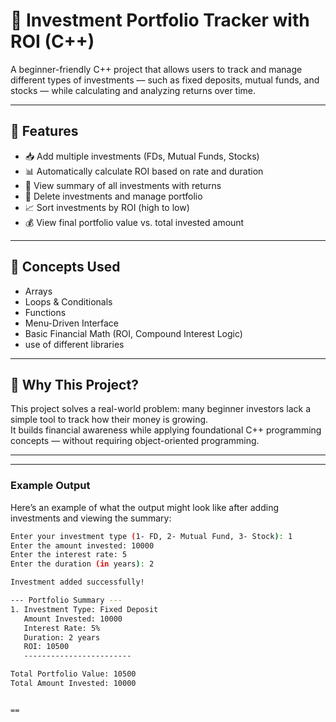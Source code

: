 # 💼 Investment Portfolio Tracker with ROI (C++)

A beginner-friendly C++ project that allows users to track and manage different types of investments — such as fixed deposits, mutual funds, and stocks — while calculating and analyzing returns over time.

---

## 🔧 Features

- 📥 Add multiple investments (FDs, Mutual Funds, Stocks)
- 📊 Automatically calculate ROI based on rate and duration
- 🧾 View summary of all investments with returns
- 🔁 Delete investments and manage portfolio
- 📈 Sort investments by ROI (high to low)
- 💰 View final portfolio value vs. total invested amount

---

## 🧠 Concepts Used

- Arrays  
- Loops & Conditionals  
- Functions  
- Menu-Driven Interface  
- Basic Financial Math (ROI, Compound Interest Logic)
- use of different libraries
  

---

## 📌 Why This Project?

This project solves a real-world problem: many beginner investors lack a simple tool to track how their money is growing.  
It builds financial awareness while applying foundational C++ programming concepts — without requiring object-oriented programming.

---

---

### **Example Output**

Here’s an example of what the output might look like after adding investments and viewing the summary:

```bash
Enter your investment type (1- FD, 2- Mutual Fund, 3- Stock): 1
Enter the amount invested: 10000
Enter the interest rate: 5
Enter the duration (in years): 2

Investment added successfully!

--- Portfolio Summary ---
1. Investment Type: Fixed Deposit
   Amount Invested: 10000
   Interest Rate: 5%
   Duration: 2 years
   ROI: 10500
   ------------------------

Total Portfolio Value: 10500
Total Amount Invested: 10000


==
